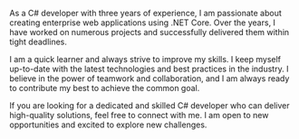 As a C# developer with three years of experience, I am passionate about creating enterprise web applications using .NET Core. Over the years, I have worked on numerous projects and successfully delivered them within tight deadlines.

I am a quick learner and always strive to improve my skills. I keep myself up-to-date with the latest technologies and best practices in the industry. I believe in the power of teamwork and collaboration, and I am always ready to contribute my best to achieve the common goal.

If you are looking for a dedicated and skilled C# developer who can deliver high-quality solutions, feel free to connect with me. I am open to new opportunities and excited to explore new challenges.
